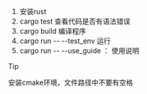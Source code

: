 1. 安装rust
2. cargo test 查看代码是否有语法错误
3. cargo build 编译程序
4. cargo run -- --test_env 运行
5. cargo run -- --use_guide ： 使用说明

> [!TIP]
> 安装cmake环境，文件路径中不要有空格